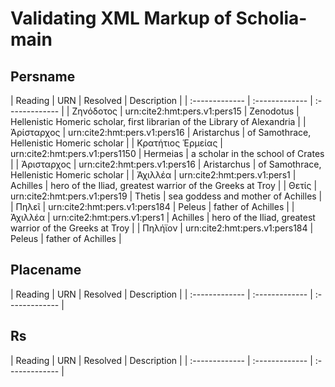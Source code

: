 # Validating XML Markup of Scholia-main


## Persname 

| Reading | URN | Resolved | Description |
| :------------- | :------------- | :------------- |
| Ζηνόδοτος | urn:cite2:hmt:pers.v1:pers15 | Zenodotus | Hellenistic Homeric scholar, first librarian of the Library of Alexandria | 
| Ἀρίσταρχος | urn:cite2:hmt:pers.v1:pers16 | Aristarchus | of Samothrace, Hellenistic Homeric scholar | 
| Κρατήτιος Ἑρμείας | urn:cite2:hmt:pers.v1:pers1150 | Hermeias | a scholar in the school of Crates | 
| Ἀρισταρχος | urn:cite2:hmt:pers.v1:pers16 | Aristarchus | of Samothrace, Hellenistic Homeric scholar | 
| Ἀχιλλέα | urn:cite2:hmt:pers.v1:pers1 | Achilles | hero of the Iliad, greatest warrior of the Greeks at Troy | 
| Θετίς | urn:cite2:hmt:pers.v1:pers19 | Thetis | sea goddess and mother of Achilles | 
| Πηλεῖ | urn:cite2:hmt:pers.v1:pers184 | Peleus | father of Achilles | 
| Ἀχιλλέα | urn:cite2:hmt:pers.v1:pers1 | Achilles | hero of the Iliad, greatest warrior of the Greeks at Troy | 
| Πηλήϊον | urn:cite2:hmt:pers.v1:pers184 | Peleus | father of Achilles | 

## Placename 

| Reading | URN | Resolved | Description |
| :------------- | :------------- | :------------- |

## Rs 

| Reading | URN | Resolved | Description |
| :------------- | :------------- | :------------- |
